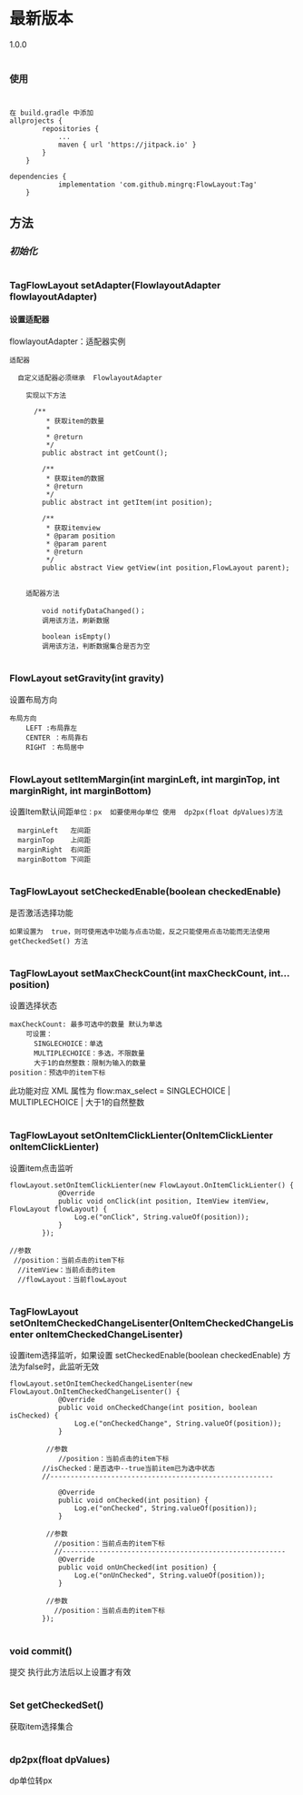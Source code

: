 # 最新版本
 1.0.0

#

### 使用
#
```
在 build.gradle 中添加
allprojects {
		repositories {
			...
			maven { url 'https://jitpack.io' }
		}
	}
```
```
dependencies {
	        implementation 'com.github.mingrq:FlowLayout:Tag'
	}
```
## 方法

### _初始化_

#
### TagFlowLayout setAdapter(FlowlayoutAdapter flowlayoutAdapter)
#### 设置适配器

flowlayoutAdapter：适配器实例

```
适配器

  自定义适配器必须继承  FlowlayoutAdapter
  
  	实现以下方法
  
	  /**
	     * 获取item的数量
	     *
	     * @return
	     */
	    public abstract int getCount();

	    /**
	     * 获取item的数据
	     * @return
	     */
	    public abstract int getItem(int position);

	    /**
	     * 获取itemview
	     * @param position
	     * @param parent
	     * @return
	     */
	    public abstract View getView(int position,FlowLayout parent);
    
    
    适配器方法
    
    	void notifyDataChanged()；
    	调用该方法，刷新数据
    
     	boolean isEmpty()
     	调用该方法，判断数据集合是否为空
```

#
###  FlowLayout setGravity(int gravity)
设置布局方向
```
布局方向 
	LEFT :布局靠左
	CENTER ：布局靠右
	RIGHT ：布局居中
```

#
### FlowLayout setItemMargin(int marginLeft, int marginTop, int marginRight, int marginBottom)
设置Item默认间距```单位：px  如要使用dp单位 使用  dp2px(float dpValues)方法```
```
  marginLeft   左间距
  marginTop    上间距
  marginRight  右间距
  marginBottom 下间距
```

#
### TagFlowLayout setCheckedEnable(boolean checkedEnable)
是否激活选择功能
```
如果设置为  true，则可使用选中功能与点击功能，反之只能使用点击功能而无法使用 getCheckedSet() 方法
```

#
### TagFlowLayout setMaxCheckCount(int maxCheckCount, int... position)
设置选择状态
```
maxCheckCount: 最多可选中的数量 默认为单选
    可设置：
      SINGLECHOICE：单选
      MULTIPLECHOICE：多选，不限数量
      大于1的自然整数：限制为输入的数量
position：预选中的item下标
```
此功能对应 XML 属性为 flow:max_select = SINGLECHOICE | MULTIPLECHOICE | 大于1的自然整数

#
### TagFlowLayout setOnItemClickLienter(OnItemClickLienter onItemClickLienter)
设置item点击监听
```
flowLayout.setOnItemClickLienter(new FlowLayout.OnItemClickLienter() {
            @Override
            public void onClick(int position, ItemView itemView, FlowLayout flowLayout) {
                Log.e("onClick", String.valueOf(position));
            }
        });
	
//参数
 //position：当前点击的item下标
  //itemView：当前点击的item
  //flowLayout：当前flowLayout
```

#
### TagFlowLayout setOnItemCheckedChangeLisenter(OnItemCheckedChangeLisenter onItemCheckedChangeLisenter)
设置item选择监听，如果设置 setCheckedEnable(boolean checkedEnable) 方法为false时，此监听无效
```
flowLayout.setOnItemCheckedChangeLisenter(new FlowLayout.OnItemCheckedChangeLisenter() {
            @Override
            public void onCheckedChange(int position, boolean isChecked) {
                Log.e("onCheckedChange", String.valueOf(position));
            }
	    
	     //参数
	        //position：当前点击的item下标
		//isChecked：是否选中--true当前item已为选中状态
 		//-------------------------------------------------------

            @Override
            public void onChecked(int position) {
                Log.e("onChecked", String.valueOf(position));
            }
	    
	     //参数
	       //position：当前点击的item下标
	       //-------------------------------------------------------
            @Override
            public void onUnChecked(int position) {
                Log.e("onUnChecked", String.valueOf(position));
            }
	    
	     //参数
	       //position：当前点击的item下标
        });
```

#
### void commit() 
提交  执行此方法后以上设置才有效

#
### Set<Integer> getCheckedSet()
获取item选择集合
	
#
### dp2px(float dpValues)
dp单位转px


